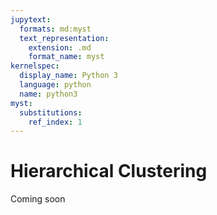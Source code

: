 ```yaml
---
jupytext:
  formats: md:myst
  text_representation:
    extension: .md
    format_name: myst
kernelspec:
  display_name: Python 3
  language: python
  name: python3
myst:
  substitutions:
    ref_index: 1
---
```


# <i class="fas fa-book fa-fw"></i> Hierarchical Clustering

Coming soon